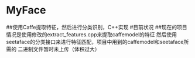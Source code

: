# MyFace
##使用Caffe提取特征，然后进行分类识别，C++实现
#目前状况
##现在的项目情况是使用修改的extract_features.cpp来提取caffemodel的特征
然后使用seetaface的分类接口来进行特征匹配，项目中用到的caffemodel和seetaface所需的
二进制文件暂时未上传（体积过大）